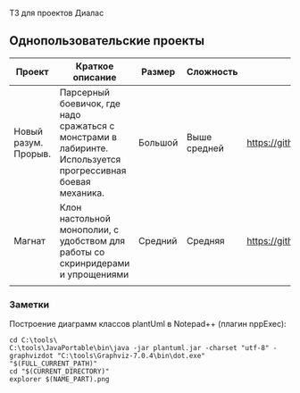 ТЗ для проектов Диалас



## Однопользовательские проекты

 

| Проект               | Краткое описание                                                                                            | Размер  | Сложность    | Ссылка на ТЗ                                                 | Состояние             |
| -------------------- | ----------------------------------------------------------------------------------------------------------- | ------- | ------------ | ------------------------------------------------------------ | --------------------- |
| Новый разум. Прорыв. | Парсерный боевичок, где надо сражаться с монстрами в лабиринте. Используется прогрессивная боевая механика. | Большой | Выше средней | https://github.com/antlas1/reqdialas/tree/main/lone/newmind2 | <mark>В РАБОТЕ</mark> |
| Магнат               | Клон настольной монополии, с удобством для работы со скринридерами и упрощениями                            | Средний | Средняя      | https://github.com/antlas1/reqdialas/tree/main/lone/magnat   | <u>СВОБОДЕН</u>       |
|                      |                                                                                                             |         |              |                                                              |                       |



### Заметки

Построение диаграмм классов plantUml в Notepad++ (плагин nppExec):

```
cd C:\tools\
C:\tools\JavaPortable\bin\java -jar plantuml.jar -charset "utf-8" -graphvizdot "C:\tools\Graphviz-7.0.4\bin\dot.exe" "$(FULL_CURRENT_PATH)"
cd "$(CURRENT_DIRECTORY)"
explorer $(NAME_PART).png
```